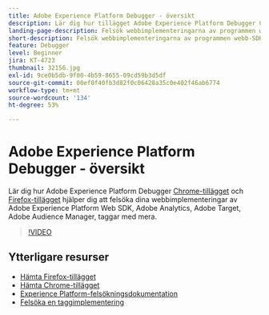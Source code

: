```yaml
---
title: Adobe Experience Platform Debugger - översikt
description: Lär dig hur tillägget Adobe Experience Platform Debugger Chrome och Firefox-tillägget hjälper dig att felsöka dina webbimplementeringar av webb-SDK för Adobe Experience Platform, Adobe Analytics, Adobe Target, Adobe Audience Manager, taggar med mera.
landing-page-description: Felsök webbimplementeringarna av programmen webb-SDK för Adobe Experience Platform och Experience Cloud.
short-description: Felsök webbimplementeringarna av programmen webb-SDK för Adobe Experience Platform och Experience Cloud.
feature: Debugger
level: Beginner
jira: KT-4723
thumbnail: 32156.jpg
exl-id: 9ce0b5db-9f00-4b59-8655-09cd59b3d5df
source-git-commit: 00ef0f40fb3d82f0c06428a35c0e402f46ab6774
workflow-type: tm+mt
source-wordcount: '134'
ht-degree: 53%

---
```


# Adobe Experience Platform Debugger - översikt

Lär dig hur Adobe Experience Platform Debugger [Chrome-tillägget](https://chrome.google.com/webstore/detail/adobe-experience-platform/bfnnokhpnncpkdmbokanobigaccjkpob) och [Firefox-tillägget](https://addons.mozilla.org/sv-SE/firefox/addon/adobe-experience-platform-dbg/) hjälper dig att felsöka dina webbimplementeringar av Adobe Experience Platform Web SDK, Adobe Analytics, Adobe Target, Adobe Audience Manager, taggar med mera.

>[!VIDEO](https://video.tv.adobe.com/v/32156?learn=on)

## Ytterligare resurser

* [Hämta Firefox-tillägget](https://addons.mozilla.org/sv-SE/firefox/addon/adobe-experience-platform-dbg/)
* [Hämta Chrome-tillägget](https://chrome.google.com/webstore/detail/adobe-experience-platform/bfnnokhpnncpkdmbokanobigaccjkpob)
* [Experience Platform-felsökningsdokumentation](https://experienceleague.adobe.com/docs/debugger/using-v2/experience-cloud-debugger.html?lang=sv)
* [Felsöka en taggimplementering](https://experienceleague.adobe.com/docs/experience-manager-learn/sites/integrations/experience-platform-launch/debug-launch-implementation.html)
